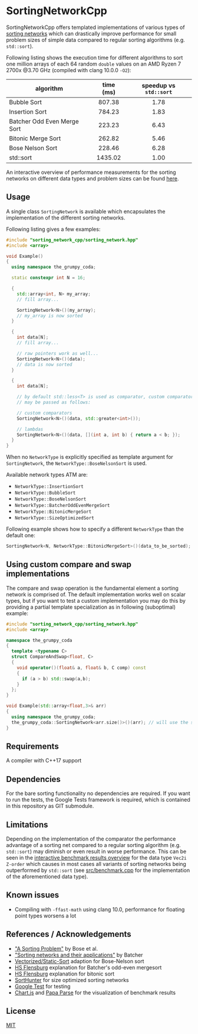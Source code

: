 # SortingNetworkCpp

SortingNetworkCpp offers templated implementations of various types of [sorting networks](https://en.wikipedia.org/wiki/Sorting_network) which can drastically improve performance for small problem sizes of simple data compared to regular sorting algorithms (e.g. `std::sort`).

Following listing shows the execution time for different algorithms to sort one million arrays of each 64 random `double` values on an AMD Ryzen 7 2700x @3.70 GHz (compiled with clang 10.0.0 `-O2`):

| algorithm                   | time (ms) | speedup vs `std::sort` |
|-----------------------------| :-------: | :--------------------: |
| Bubble Sort                 |  807.38   |          1.78          |
| Insertion Sort              |  784.23   |          1.83          |
| Batcher Odd Even Merge Sort |  223.23   |          6.43          |
| Bitonic Merge Sort          |  262.82   |          5.46          |
| Bose Nelson Sort            |  228.46   |          6.28          |
| std::sort                   |  1435.02  |          1.00          |

An interactive overview of performance measurements for the sorting networks on different data types and problem sizes can be found [here](https://raw.githack.com/TheGrumpyCoda/SortingNetworkCpp/master/doc/data_explorer.htm).

## Usage

A single class `SortingNetwork` is available which encapsulates the implementation of the different sorting networks.

Following listing gives a few examples:

```cpp
#include "sorting_network_cpp/sorting_network.hpp"
#include <array>

void Example()
{
  using namespace the_grumpy_coda;

  static constexpr int N = 16;

  {
    std::array<int, N> my_array;
    // fill array...

    SortingNetwork<N>()(my_array);
    // my_array is now sorted
  }

  {
    int data[N];
    // fill array...

    // raw pointers work as well...
    SortingNetwork<N>()(data);
    // data is now sorted
  }

  {
    int data[N];

    // by default std::less<T> is used as comparator, custom comparators
    // may be passed as follows:

    // custom comparators
    SortingNetwork<N>()(data, std::greater<int>());

    // lambdas
    SortingNetwork<N>()(data, [](int a, int b) { return a < b; });
  }
}
```

When no `NetworkType` is explicitly specified as template argument for `SortingNetwork`, the `NetworkType::BoseNelsonSort` is used.

Available network types ATM are:
* `NetworkType::InsertionSort`
* `NetworkType::BubbleSort`
* `NetworkType::BoseNelsonSort`
* `NetworkType::BatcherOddEvenMergeSort`
* `NetworkType::BitonicMergeSort`
* `NetworkType::SizeOptimizedSort`

Following example shows how to specify a different `NetworkType` than the default one:

```cpp
SortingNetwork<N, NetworkType::BitonicMergeSort>()(data_to_be_sorted);
```

## Using custom compare and swap implementations

The compare and swap operation is the fundamental element a sorting network is comprised of. The default implementation works well on scalar types, but if you want to test a custom implementation you may do this by providing a partial template specialization as in following (suboptimal) example:

```cpp
#include "sorting_network_cpp/sorting_network.hpp"
#include <array>

namespace the_grumpy_coda
{
  template <typename C>
  struct CompareAndSwap<float, C>
  {
    void operator()(float& a, float& b, C comp) const
    {
      if (a > b) std::swap(a,b);
    }
  };
}

void Example(std::array<float,3>& arr)
{
  using namespace the_grumpy_coda;
  the_grumpy_coda::SortingNetwork<arr.size()>()(arr); // will use the specialized CompareAndSwap implementation
}
```

## Requirements
A compiler with C++17 support

## Dependencies
For the bare sorting functionality no dependencies are required. If you want to run the tests, the Google Tests framework is required, which is contained in this repository as GIT submodule.

## Limitations
Depending on the implementation of the comparator the performance advantage of a sorting net compared to a regular sorting algorithm (e.g. `std::sort`) may diminish or even result in worse performance. This can be seen in the [interactive benchmark results overview](https://raw.githack.com/TheGrumpyCoda/SortingNetworkCpp/master/doc/data_explorer.htm) for the data type `Vec2i Z-order` which causes in most cases all variants of sorting networks being outperformed by `std::sort` (see [src/benchmark.cpp]([src/benchmark.cpp]) for the implementation of the aforementioned data type).

## Known issues
* Compiling with `-ffast-math` using clang 10.0, performance for floating point types worsens a lot

## References / Acknowledgements
* ["A Sorting Problem"](https://dl.acm.org/doi/pdf/10.1145/321119.321126) by Bose et al.
* ["Sorting networks and their applications"](https://core.ac.uk/download/pdf/192393620.pdf) by Batcher
* [Vectorized/Static-Sort](https://github.com/Vectorized/Static-Sort) adaption for Bose-Nelson sort
* [HS Flensburg](https://www.inf.hs-flensburg.de/lang/algorithmen/sortieren/networks/oemen.htm) explanation for Batcher's odd-even mergesort
* [HS Flensburg](https://www.inf.hs-flensburg.de/lang/algorithmen/sortieren/bitonic/oddn.htm) explanation for bitonic sort
* [SortHunter](https://github.com/bertdobbelaere/SorterHunter) for size optimized sorting networks
* [Google Test](https://github.com/google/googletest) for testing
* [Chart.js](https://www.chartjs.org/) and [Papa Parse](https://www.papaparse.com/) for the visualization of benchmark results

## License
[MIT](LICENSE)
